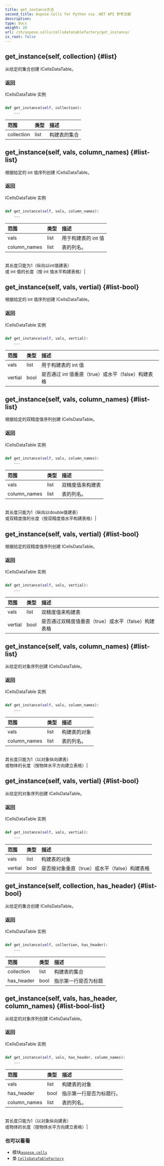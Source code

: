 ```yaml
---
title: get_instance方法
second_title: Aspose.Cells for Python via .NET API 参考文献
description:
type: docs
weight: 20
url: /zh/aspose.cells/cellsdatatablefactory/get_instance/
is_root: false
---
```

##  get_instance(self, collection) {#list}
从给定的集合创建 ICellsDataTable。


### 返回

ICellsDataTable 实例


```python

def get_instance(self, collection):
    ...
```


|范围|类型|描述|
| :- | :- | :- |
| collection | list |构建表的集合|


##  get_instance(self, vals, column_names) {#list-list}
根据给定的 int 值序列创建 ICellsDataTable。


### 返回

ICellsDataTable 实例


```python

def get_instance(self, vals, column_names):
    ...
```


|范围|类型|描述|
| :- | :- | :- |
| vals | list |用于构建表的 int 值|
| column_names | list |表的列名。<br/>其长度只能为1（纵向以int值建表）<br/>或 int 值的长度（按 int 值水平构建表格）|


##  get_instance(self, vals, vertial) {#list-bool}
根据给定的 int 值序列创建 ICellsDataTable。


### 返回

ICellsDataTable 实例


```python

def get_instance(self, vals, vertial):
    ...
```


|范围|类型|描述|
| :- | :- | :- |
| vals | list |用于构建表的 int 值|
| vertial | bool |是否通过 int 值垂直（true）或水平（false）构建表格|


##  get_instance(self, vals, column_names) {#list-list}
根据给定的双精度值序列创建 ICellsDataTable。


### 返回

ICellsDataTable 实例


```python

def get_instance(self, vals, column_names):
    ...
```


|范围|类型|描述|
| :- | :- | :- |
| vals | list |双精度值来构建表|
| column_names | list |表的列名。<br/>其长度只能为1（纵向以double值建表）<br/>或双精度值的长度（按双精度值水平构建表格）|


##  get_instance(self, vals, vertial) {#list-bool}
根据给定的双精度值序列创建 ICellsDataTable。


### 返回

ICellsDataTable 实例


```python

def get_instance(self, vals, vertial):
    ...
```


|范围|类型|描述|
| :- | :- | :- |
| vals | list |双精度值来构建表|
| vertial | bool |是否通过双精度值垂直（true）或水平（false）构建表格|


##  get_instance(self, vals, column_names) {#list-list}
从给定的对象序列创建 ICellsDataTable。


### 返回

ICellsDataTable 实例


```python

def get_instance(self, vals, column_names):
    ...
```


|范围|类型|描述|
| :- | :- | :- |
| vals | list |构建表的对象|
| column_names | list |表的列名。<br/>其长度只能为1（以对象纵向建表）<br/>或物体的长度（按物体水平方向建立表格）|


##  get_instance(self, vals, vertial) {#list-bool}
从给定的对象序列创建 ICellsDataTable。


### 返回

ICellsDataTable 实例


```python

def get_instance(self, vals, vertial):
    ...
```


|范围|类型|描述|
| :- | :- | :- |
| vals | list |构建表的对象|
| vertial | bool |是否按对象垂直（true）或水平（false）构建表格|


##  get_instance(self, collection, has_header) {#list-bool}
从给定的集合创建 ICellsDataTable。


### 返回

ICellsDataTable 实例


```python

def get_instance(self, collection, has_header):
    ...
```


|范围|类型|描述|
| :- | :- | :- |
| collection | list |构建表的集合|
| has_header | bool |指示第一行是否为标题|


##  get_instance(self, vals, has_header, column_names) {#list-bool-list}
从给定的对象序列创建 ICellsDataTable。


### 返回

ICellsDataTable 实例


```python

def get_instance(self, vals, has_header, column_names):
    ...
```


|范围|类型|描述|
| :- | :- | :- |
| vals | list |构建表的对象|
| has_header | bool |指示第一行是否为标题行。|
| column_names | list |表的列名。<br/>其长度只能为1（以对象纵向建表）<br/>或物体的长度（按物体水平方向建立表格）|



### 也可以看看
* 模块[`aspose.cells`](../../)
* 类 [`CellsDataTableFactory`](/cells/python-net/zh/aspose.cells/cellsdatatablefactory)
